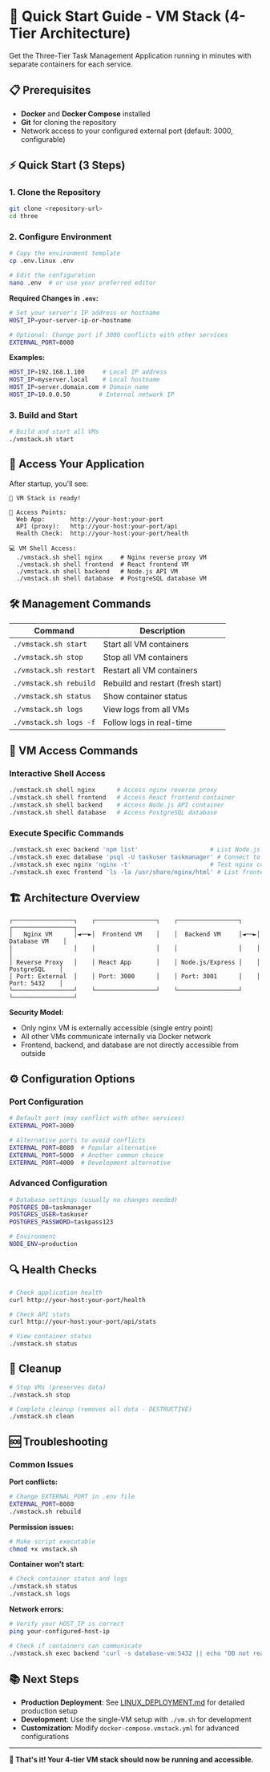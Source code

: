 # 🚀 Quick Start Guide - VM Stack (4-Tier Architecture)

Get the Three-Tier Task Management Application running in minutes with separate containers for each service.

## 📋 Prerequisites

- **Docker** and **Docker Compose** installed
- **Git** for cloning the repository
- Network access to your configured external port (default: 3000, configurable)

## ⚡ Quick Start (3 Steps)

### 1. Clone the Repository
```bash
git clone <repository-url>
cd three
```

### 2. Configure Environment
```bash
# Copy the environment template
cp .env.linux .env

# Edit the configuration
nano .env  # or use your preferred editor
```

**Required Changes in `.env`:**
```bash
# Set your server's IP address or hostname
HOST_IP=your-server-ip-or-hostname

# Optional: Change port if 3000 conflicts with other services
EXTERNAL_PORT=8080
```

**Examples:**
```bash
HOST_IP=192.168.1.100     # Local IP address
HOST_IP=myserver.local    # Local hostname
HOST_IP=server.domain.com # Domain name
HOST_IP=10.0.0.50        # Internal network IP
```

### 3. Build and Start
```bash
# Build and start all VMs
./vmstack.sh start
```

## 🎉 Access Your Application

After startup, you'll see:
```
🎉 VM Stack is ready!

📱 Access Points:
  Web App:       http://your-host:your-port
  API (proxy):   http://your-host:your-port/api
  Health Check:  http://your-host:your-port/health

💻 VM Shell Access:
  ./vmstack.sh shell nginx     # Nginx reverse proxy VM
  ./vmstack.sh shell frontend  # React frontend VM
  ./vmstack.sh shell backend   # Node.js API VM
  ./vmstack.sh shell database  # PostgreSQL database VM
```

## 🛠️ Management Commands

| Command | Description |
|---------|-------------|
| `./vmstack.sh start` | Start all VM containers |
| `./vmstack.sh stop` | Stop all VM containers |
| `./vmstack.sh restart` | Restart all VM containers |
| `./vmstack.sh rebuild` | Rebuild and restart (fresh start) |
| `./vmstack.sh status` | Show container status |
| `./vmstack.sh logs` | View logs from all VMs |
| `./vmstack.sh logs -f` | Follow logs in real-time |

## 🔧 VM Access Commands

### Interactive Shell Access
```bash
./vmstack.sh shell nginx      # Access nginx reverse proxy
./vmstack.sh shell frontend   # Access React frontend container
./vmstack.sh shell backend    # Access Node.js API container
./vmstack.sh shell database   # Access PostgreSQL database
```

### Execute Specific Commands
```bash
./vmstack.sh exec backend 'npm list'                    # List Node.js packages
./vmstack.sh exec database 'psql -U taskuser taskmanager' # Connect to database
./vmstack.sh exec nginx 'nginx -t'                      # Test nginx config
./vmstack.sh exec frontend 'ls -la /usr/share/nginx/html' # List frontend files
```

## 🏗️ Architecture Overview

```
┌─────────────────┐    ┌─────────────────┐    ┌─────────────────┐    ┌─────────────────┐
│   Nginx VM      │◄──►│  Frontend VM    │    │  Backend VM     │◄──►│  Database VM    │
│                 │    │                 │    │                 │    │                 │
│ Reverse Proxy   │    │ React App       │    │ Node.js/Express │    │   PostgreSQL    │
│ Port: External  │    │ Port: 3000      │    │ Port: 3001      │    │   Port: 5432    │
└─────────────────┘    └─────────────────┘    └─────────────────┘    └─────────────────┘
```

**Security Model:**
- Only nginx VM is externally accessible (single entry point)
- All other VMs communicate internally via Docker network
- Frontend, backend, and database are not directly accessible from outside

## ⚙️ Configuration Options

### Port Configuration
```bash
# Default port (may conflict with other services)
EXTERNAL_PORT=3000

# Alternative ports to avoid conflicts
EXTERNAL_PORT=8080  # Popular alternative
EXTERNAL_PORT=5000  # Another common choice
EXTERNAL_PORT=4000  # Development alternative
```

### Advanced Configuration
```bash
# Database settings (usually no changes needed)
POSTGRES_DB=taskmanager
POSTGRES_USER=taskuser
POSTGRES_PASSWORD=taskpass123

# Environment
NODE_ENV=production
```

## 🔍 Health Checks

```bash
# Check application health
curl http://your-host:your-port/health

# Check API stats
curl http://your-host:your-port/api/stats

# View container status
./vmstack.sh status
```

## 🧹 Cleanup

```bash
# Stop VMs (preserves data)
./vmstack.sh stop

# Complete cleanup (removes all data - DESTRUCTIVE)
./vmstack.sh clean
```

## 🆘 Troubleshooting

### Common Issues

**Port conflicts:**
```bash
# Change EXTERNAL_PORT in .env file
EXTERNAL_PORT=8080
./vmstack.sh rebuild
```

**Permission issues:**
```bash
# Make script executable
chmod +x vmstack.sh
```

**Container won't start:**
```bash
# Check container status and logs
./vmstack.sh status
./vmstack.sh logs
```

**Network errors:**
```bash
# Verify your HOST_IP is correct
ping your-configured-host-ip

# Check if containers can communicate
./vmstack.sh exec backend 'curl -s database-vm:5432 || echo "DB not reachable"'
```

## 📚 Next Steps

- **Production Deployment**: See [LINUX_DEPLOYMENT.md](LINUX_DEPLOYMENT.md) for detailed production setup
- **Development**: Use the single-VM setup with `./vm.sh` for development
- **Customization**: Modify `docker-compose.vmstack.yml` for advanced configurations

---

**🎯 That's it! Your 4-tier VM stack should now be running and accessible.**
